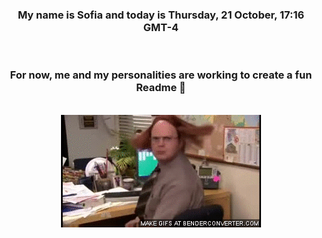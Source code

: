 


<div align="center">
<h3 >My name is Sofia and today is Thursday, 21 October, 17:16 GMT-4</h3><br>
<h3 >For now, me and my personalities are working to create a fun Readme 👋
</h3><br>
<img src='img/dwight.gif' alt='working...'/>
</div>
